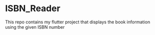 # ISBN_Reader
This repo contains my flutter project that displays the book information using the given ISBN number

